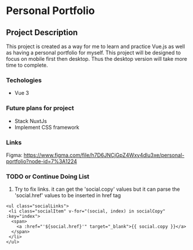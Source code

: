 # Personal Portfolio

## Project Description
This project is created as a way for me to learn and practice Vue.js as well as having a personal portfolio for myself. This project will be designed to focus on mobile first then desktop. Thus the desktop version will take more time to complete.

### Techologies
<ul>
    <li>Vue 3</li>
</ul>

### Future plans for project
<ul>
    <li>Stack NuxtJs</li>
    <li>Implement CSS framework</li>
</ul>


### Links
Figma: https://www.figma.com/file/h7D6JNCjGpZ4Wxy4dlu3xe/personal-portfolio?node-id=7%3A1224

### TODO or Continue Doing List
<ol>
    <li>
        Try to fix links. it can get the 'social.copy' values but it can parse the 'social.href' values to be inserted in href tag
    </li>
</ol>

```
<ul class="socialLinks">
 <li class="socialItem" v-for="(social, index) in socialCopy" :key="index">
  <span>
    <a :href="'${social.href}'" target="_blank">{{ social.copy }}</a>
  </span>
 </li>
</ul>
```
